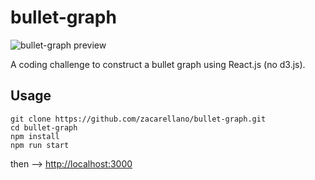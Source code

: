 # bullet-graph

![bullet-graph preview](https://zac.codes/img/other/bullet-graph_preview.png)

A coding challenge to construct a bullet graph using React.js (no d3.js).

## Usage
```
git clone https://github.com/zacarellano/bullet-graph.git
cd bullet-graph
npm install
npm run start
```

then --> [http://localhost:3000](localhost:3000)
